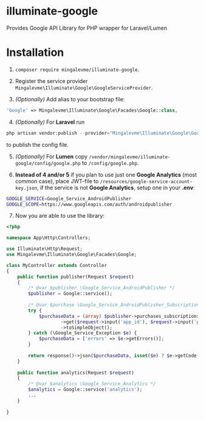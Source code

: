 # illuminate-google
Provides  Google API Library for PHP wrapper for Laravel/Lumen

# Installation

1. ```composer require mingalevme/illuminate-google```.

2. Register the service provider ```Mingalevme\Illuminate\Google\GoogleServiceProvider```.

3. *(Optionally)* Add alias to your bootstrap file:
```php
'Google' => Mingalevme\Illuminate\Google\Facades\Google::class,
```

4. *(Optionally)* For **Laravel** run
```php
php artisan vendor:publish --provider="Mingalevme\Illuminate\Google\GoogleServiceProvider" --tag="config"
``` 
to publish the config file.

5. *(Optionally)* For **Lumen** copy ```/vendor/mingalevme/illuminate-google/config/google.php``` to ```/config/google.php```.

6. **Instead of 4 and/or 5** if you plan to use just one **Google Analytics** (most common case), place JWT-file to ```/resources/google-service-account-key.json```, if the service is not **Google Analytics**, setup one in your **.env**:
```bash
GOOGLE_SERVICE=Google_Service_AndroidPublisher
GOOGLE_SCOPE=https://www.googleapis.com/auth/androidpublisher
```

7. Now you are able to use the library:
```php
<?php

namespace App\Http\Controllers;

use Illuminate\Http\Request;
use Mingalevme\Illuminate\Google\Facades\Google;

class MyController extends Controller
{
    public function publisher(Request $request)
    {
        /* @var $publisher \Google_Service_AndroidPublisher */
        $publisher = Google::service();
        
        /* @var $purchase \Google_Service_AndroidPublisher_SubscriptionPurchase */
        try {
            $purchaseData = (array) $publisher->purchases_subscriptions
                    ->get($request->input('app_id'), $request->input('product_id'), $request->input('purchase_token'))
                    ->toSimpleObject();
        } catch (\Google_Service_Exception $e) {
            $purchaseData = ['errors' => $e->getErrors()];
        }
        
        return response()->json($purchaseData, isset($e) ? $e->getCode() : 200);
    }
    
    public function analytics(Request $request)
    {
        /* @var $analytics \Google_Service_Analytics */
        $analytics = Google::service('analytics');
        ...
    }
    
}
```
